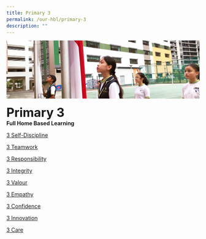 ```yaml
---
title: Primary 3
permalink: /our-hbl/primary-3
description: ""
---
```

![](/images/sub-banner.jpg)

**<font size=6>Primary 3</font>**<br>
**Full Home Based Learning**

[3 Self-Discipline](https://docs.google.com/document/d/e/2PACX-1vS4-koX1GHE9eQY49ud0xJ90CLxAT8Z8Ka5iaiko9RyAcIHtlf8krPuT3sFvIecbw/pub)

[3 Teamwork](https://docs.google.com/document/d/e/2PACX-1vSQ8OOufjMC29awWQtkS8Zy8HvcTsB5DSKeIAu7bbWX-exEeBn66yGB1KI9gEjuTw/pub)

[3 Responsibility](https://docs.google.com/document/d/e/2PACX-1vQcfPpBilihdRh888IdL2E4Jr7PQIHXHDxsVEd0DppZIGBBLOrfpLO0iJ-fHrtA8w/pub)

[3 Integrity](https://docs.google.com/document/d/e/2PACX-1vRLC5l6MZOY4VaxitOuN8BKlOLFnmXD_lIa5soaP2hRjlfIEMUn_dTTTjSWM-6SSQ/pub)

[3 Valour](https://docs.google.com/document/d/e/2PACX-1vTrd_UAtkgSUSqDAsILcndO5JZ_eYm6jg6BDdcRaGH2zt5mXq6tomwK2D67b24UCA/pub)

[3 Empathy](https://docs.google.com/document/d/e/2PACX-1vQ-7vQnQbjC9xM26x2WNGg0hQc7pRyi0HkRYmaeltTr6I7A9VFI9QU_FrzCFoQh4Q/pub)

[3 Confidence](https://docs.google.com/document/d/e/2PACX-1vS0n5z_QYxunVjAYl57Dl7_A5jHOgeQgNRLo-9woy2zfMrwgDkKhDwC2x9ln07G0w/pub)

[3 Innovation](https://docs.google.com/document/d/e/2PACX-1vTa5kURRNwuRCEfH210uwkhmegTEsG2ejgzrJ_oW5H2oii5F0xslmQkki4HgMGG3A/pub)

[3 Care](https://docs.google.com/document/d/e/2PACX-1vRWB8S6BbirEo_oRXXxJ109Jsqx9vtLDnWRFWlGTMs7pd78POV1Pr5lnq02KmEaTA/pub)